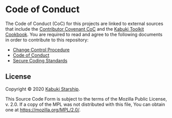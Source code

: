 # Code of Conduct

The Code of Conduct (CoC) for this projects are linked to external sources that include the [Contributor Covenant CoC](https://www.contributor-covenant.org/version/1/4/code-of-conduct.html) and the [Kabuki Toolkit Cookbook](https://github.com/kabuki-starship/kabuki.toolkit.cookbook). You are required to read and agree to the following documents in order to contribute to this repository:

* [Change Control Procedure](https://github.com/CookingWithCale/AstartupCookbook/blog/master/Development/IDD/ChangeManagement/ChangeControlProceedure)
* [Code of Conduct](https://www.contributor-covenant.org/version/1/4/code-of-conduct.html)
* [Secure Coding Standards](https://github.com/CookingWithCale/AstartupCookbook/StandardsSecureCoding)

## License

Copyright © 2020 [Kabuki Starship](https://kabukistarship.com).

This Source Code Form is subject to the terms of the Mozilla Public License, v. 2.0. If a copy of the MPL was not distributed with this file, You can obtain one at <https://mozilla.org/MPL/2.0/>.
